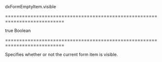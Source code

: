 <!--id-->dxFormEmptyItem.visible<!--/id-->
===========================================================================
<!--default-->true<!--/default-->
<!--type-->Boolean<!--/type-->
===========================================================================

<!--shortDescription-->
Specifies whether or not the current form item is visible.
<!--/shortDescription-->

<!--fullDescription-->

<!--/fullDescription-->